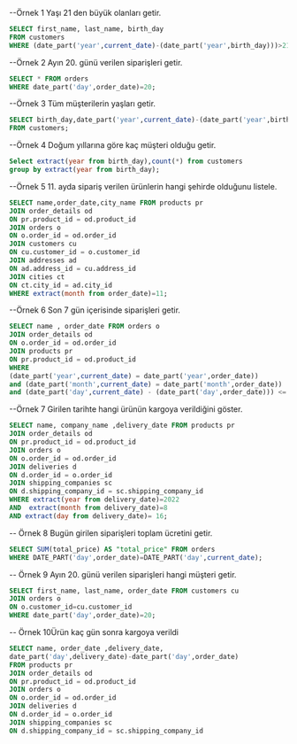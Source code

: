 
--Örnek 1 Yaşı 21 den büyük olanları getir.
```sql
SELECT first_name, last_name, birth_day
FROM customers
WHERE (date_part('year',current_date)-(date_part('year',birth_day)))>21;
```
--Örnek 2 Ayın 20. günü verilen siparişleri getir.
```sql
SELECT * FROM orders
WHERE date_part('day',order_date)=20;
```
--Örnek 3  Tüm müşterilerin yaşları getir.
```sql
SELECT birth_day,date_part('year',current_date)-(date_part('year',birth_day)) AS "ago"
FROM customers;
```
--Örnek 4 Doğum yıllarına göre kaç müşteri olduğu getir.
```sql
Select extract(year from birth_day),count(*) from customers
group by extract(year from birth_day);
```
--Örnek 5 11. ayda sipariş verilen ürünlerin hangi şehirde olduğunu listele.
```sql
SELECT name,order_date,city_name FROM products pr
JOIN order_details od
ON pr.product_id = od.product_id
JOIN orders o
ON o.order_id = od.order_id
JOIN customers cu
ON cu.customer_id = o.customer_id
JOIN addresses ad
ON ad.address_id = cu.address_id
JOIN cities ct
ON ct.city_id = ad.city_id
WHERE extract(month from order_date)=11;
```
--Örnek 6  Son 7 gün içerisinde siparişleri getir.
```sql
SELECT name , order_date FROM orders o
JOIN order_details od
ON o.order_id = od.order_id
JOIN products pr
ON pr.product_id = od.product_id
WHERE 
(date_part('year',current_date) = date_part('year',order_date))
and (date_part('month',current_date) = date_part('month',order_date))
and (date_part('day',current_date) - (date_part('day',order_date))) <= 7
```

--Örnek 7  Girilen tarihte hangi ürünün kargoya verildiğini göster.
```sql
SELECT name, company_name ,delivery_date FROM products pr
JOIN order_details od
ON pr.product_id = od.product_id
JOIN orders o
ON o.order_id = od.order_id
JOIN deliveries d
ON d.order_id = o.order_id
JOIN shipping_companies sc
ON d.shipping_company_id = sc.shipping_company_id
WHERE extract(year from delivery_date)=2022
AND  extract(month from delivery_date)=8
AND extract(day from delivery_date)= 16;
```

-- Örnek 8  Bugün girilen siparişleri toplam ücretini getir.
```sql
SELECT SUM(total_price) AS "total_price" FROM orders
WHERE DATE_PART('day',order_date)=DATE_PART('day',current_date);
```
-- Örnek 9 Ayın 20. günü verilen siparişleri hangi müşteri getir.
```sql
SELECT first_name, last_name, order_date FROM customers cu
JOIN orders o
ON o.customer_id=cu.customer_id
WHERE date_part('day',order_date)=20;
```
-- Örnek 10Ürün kaç gün sonra kargoya verildi
```sql
SELECT name, order_date ,delivery_date, 
date_part('day',delivery_date)-date_part('day',order_date) 
FROM products pr
JOIN order_details od
ON pr.product_id = od.product_id
JOIN orders o
ON o.order_id = od.order_id
JOIN deliveries d
ON d.order_id = o.order_id
JOIN shipping_companies sc
ON d.shipping_company_id = sc.shipping_company_id
```
